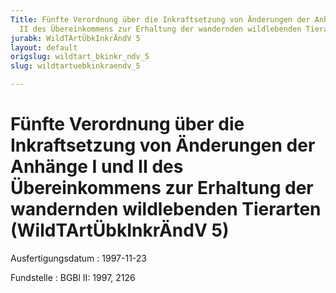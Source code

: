 ```yaml
---
Title: Fünfte Verordnung über die Inkraftsetzung von Änderungen der Anhänge I und
  II des Übereinkommens zur Erhaltung der wandernden wildlebenden Tierarten
jurabk: WildTArtÜbkInkrÄndV 5
layout: default
origslug: wildtart_bkinkr_ndv_5
slug: wildtartuebkinkraendv_5

---
```


# Fünfte Verordnung über die Inkraftsetzung von Änderungen der Anhänge I und II des Übereinkommens zur Erhaltung der wandernden wildlebenden Tierarten (WildTArtÜbkInkrÄndV 5)

Ausfertigungsdatum
:   1997-11-23

Fundstelle
:   BGBl II: 1997, 2126

